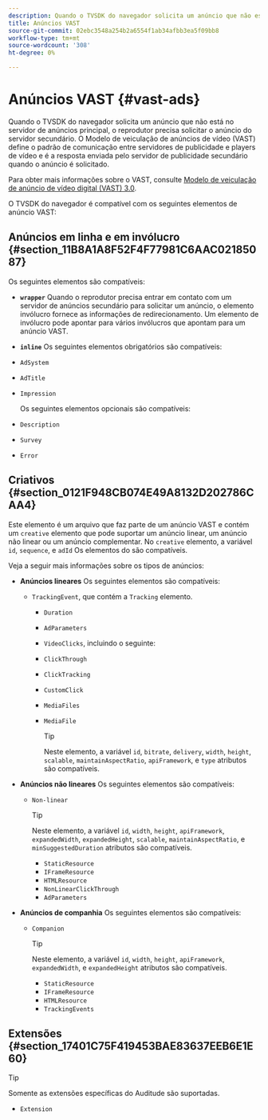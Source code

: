```yaml
---
description: Quando o TVSDK do navegador solicita um anúncio que não está no servidor de anúncios principal, o reprodutor precisa solicitar o anúncio do servidor secundário. O Modelo de veiculação de anúncios de vídeo (VAST) define o padrão de comunicação entre servidores de publicidade e players de vídeo e é a resposta enviada pelo servidor de publicidade secundário quando o anúncio é solicitado.
title: Anúncios VAST
source-git-commit: 02ebc3548a254b2a6554f1ab34afbb3ea5f09bb8
workflow-type: tm+mt
source-wordcount: '308'
ht-degree: 0%

---
```


# Anúncios VAST {#vast-ads}

Quando o TVSDK do navegador solicita um anúncio que não está no servidor de anúncios principal, o reprodutor precisa solicitar o anúncio do servidor secundário. O Modelo de veiculação de anúncios de vídeo (VAST) define o padrão de comunicação entre servidores de publicidade e players de vídeo e é a resposta enviada pelo servidor de publicidade secundário quando o anúncio é solicitado.

Para obter mais informações sobre o VAST, consulte [Modelo de veiculação de anúncio de vídeo digital (VAST) 3.0](https://www.iab.com/wp-content/uploads/2015/06/VASTv3_0.pdf).

O TVSDK do navegador é compatível com os seguintes elementos de anúncio VAST:

## Anúncios em linha e em invólucro {#section_11B8A1A8F52F4F77981C6AAC02185087}

Os seguintes elementos são compatíveis:

* **`wrapper`** Quando o reprodutor precisa entrar em contato com um servidor de anúncios secundário para solicitar um anúncio, o elemento invólucro fornece as informações de redirecionamento. Um elemento de invólucro pode apontar para vários invólucros que apontam para um anúncio VAST.

* **`inline`** Os seguintes elementos obrigatórios são compatíveis:

* `AdSystem`
* `AdTitle`
* `Impression`

  Os seguintes elementos opcionais são compatíveis:

* `Description`
* `Survey`
* `Error`

## Criativos {#section_0121F948CB074E49A8132D202786CAA4}

Este elemento é um arquivo que faz parte de um anúncio VAST e contém um `creative` elemento que pode suportar um anúncio linear, um anúncio não linear ou um anúncio complementar. No `creative` elemento, a variável `id`, `sequence`, e `adId` Os elementos do são compatíveis.

Veja a seguir mais informações sobre os tipos de anúncios:

* **Anúncios lineares** Os seguintes elementos são compatíveis:

   * `TrackingEvent`, que contém a `Tracking` elemento.
      * `Duration`
      * `AdParameters`
      * `VideoClicks`, incluindo o seguinte:

      * `ClickThrough`
      * `ClickTracking`
      * `CustomClick`

      * `MediaFiles`

      * `MediaFile`

        >[!TIP]
        >
        >Neste elemento, a variável `id`, `bitrate`, `delivery`, `width`, `height`, `scalable`, `maintainAspectRatio`, `apiFramework`, e `type` atributos são compatíveis.

* **Anúncios não lineares** Os seguintes elementos são compatíveis:

   * `Non-linear`

     >[!TIP]
     >
     >Neste elemento, a variável `id`, `width`, `height`, `apiFramework`, `expandedWidth`, `expandedHeight`, `scalable`, `maintainAspectRatio`, e `minSuggestedDuration` atributos são compatíveis.

      * `StaticResource`
      * `IFrameResource`
      * `HTMLResource`
      * `NonLinearClickThrough`
      * `AdParameters`

* **Anúncios de companhia** Os seguintes elementos são compatíveis:

   * `Companion`

     >[!TIP]
     >
     >Neste elemento, a variável `id`, `width`, `height`, `apiFramework`, `expandedWidth`, e `expandedHeight` atributos são compatíveis.

      * `StaticResource`
      * `IFrameResource`
      * `HTMLResource`
      * `TrackingEvents`

## Extensões {#section_17401C75F419453BAE83637EEB6E1E60}

>[!TIP]
>
>Somente as extensões específicas do Auditude são suportadas.

* `Extension`
